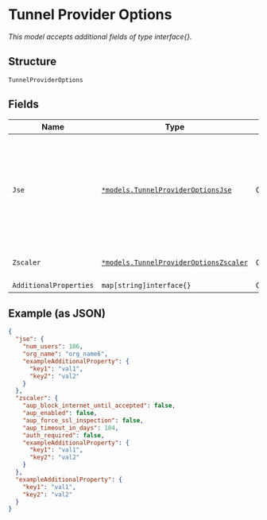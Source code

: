
# Tunnel Provider Options

*This model accepts additional fields of type interface{}.*

## Structure

`TunnelProviderOptions`

## Fields

| Name | Type | Tags | Description |
|  --- | --- | --- | --- |
| `Jse` | [`*models.TunnelProviderOptionsJse`](../../doc/models/tunnel-provider-options-jse.md) | Optional | for jse-ipsec, this allow provisioning of adequate resource on JSE. Make sure adequate licenses are added |
| `Zscaler` | [`*models.TunnelProviderOptionsZscaler`](../../doc/models/tunnel-provider-options-zscaler.md) | Optional | for zscaler-ipsec and zscaler-gre |
| `AdditionalProperties` | `map[string]interface{}` | Optional | - |

## Example (as JSON)

```json
{
  "jse": {
    "num_users": 186,
    "org_name": "org_name6",
    "exampleAdditionalProperty": {
      "key1": "val1",
      "key2": "val2"
    }
  },
  "zscaler": {
    "aup_block_internet_until_accepted": false,
    "aup_enabled": false,
    "aup_force_ssl_inspection": false,
    "aup_timeout_in_days": 104,
    "auth_required": false,
    "exampleAdditionalProperty": {
      "key1": "val1",
      "key2": "val2"
    }
  },
  "exampleAdditionalProperty": {
    "key1": "val1",
    "key2": "val2"
  }
}
```

